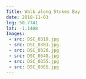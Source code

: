 ```yaml
---
Title: Walk along Stokes Bay
date: 2018-11-03
lng: 50.7741
lat: -1.1408 
Images:
 - src: DSC_0319.jpg
 - src: DSC_0381.jpg
 - src: DSC_0326.jpg
 - src: DSC_0348.jpg
 - src: DSC_0355.jpg
 - src: DSC_0365.jpg
---
```

